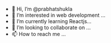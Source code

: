 - 👋 Hi, I’m @prabhatshukla
- 👀 I’m interested in web development  ...
- 🌱 I’m currently learning Reactjs...
- 💞️ I’m looking to collaborate on ...
- 📫 How to reach me ...

<!---
prabhatshu/prabhatshu is a ✨ special ✨ repository because its `README.md` (this file) appears on your GitHub profile.
You can click the Preview link to take a look at your changes.
--->
